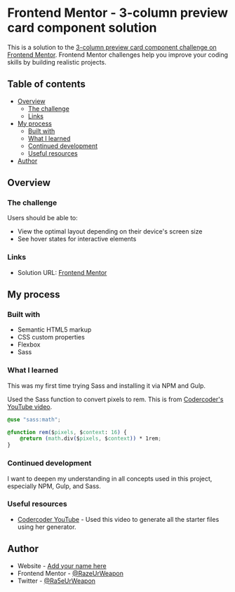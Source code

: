 # Frontend Mentor - 3-column preview card component solution

This is a solution to the [3-column preview card component challenge on Frontend Mentor](https://www.frontendmentor.io/challenges/3column-preview-card-component-pH92eAR2-). Frontend Mentor challenges help you improve your coding skills by building realistic projects. 

## Table of contents

- [Overview](#overview)
  - [The challenge](#the-challenge)
  - [Links](#links)
- [My process](#my-process)
  - [Built with](#built-with)
  - [What I learned](#what-i-learned)
  - [Continued development](#continued-development)
  - [Useful resources](#useful-resources)
- [Author](#author)

## Overview

### The challenge

Users should be able to:

- View the optimal layout depending on their device's screen size
- See hover states for interactive elements

### Links

- Solution URL: [Frontend Mentor](https://your-solution-url.com)

## My process

### Built with

- Semantic HTML5 markup
- CSS custom properties
- Flexbox
- Sass

### What I learned

This was my first time trying Sass and installing it via NPM and Gulp.

Used the Sass function to convert pixels to rem. This is from [Codercoder's YouTube video](https://www.youtube.com/watch?v=NgaV7503dTk&t=954s).

```css
@use "sass:math";

@function rem($pixels, $context: 16) {
	@return (math.div($pixels, $context)) * 1rem;
}
```

### Continued development

I want to deepen my understanding in all concepts used in this project, especially NPM, Gulp, and Sass.

### Useful resources

- [Codercoder YouTube](https://www.youtube.com/watch?v=NgaV7503dTk&t=954s) - Used this video to generate all the starter files using her generator.

## Author

- Website - [Add your name here](https://www.your-site.com)
- Frontend Mentor - [@RazeUrWeapon](https://www.frontendmentor.io/profile/RazeUrWeapon)
- Twitter - [@Ra5eUrWeapon](https://twitter.com/Ra5eUrWeapon)


